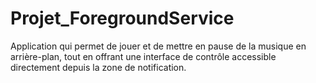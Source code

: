 # Projet_ForegroundService
Application qui permet de jouer et de mettre en pause de la musique en arrière-plan, tout en offrant une interface de contrôle accessible directement depuis la zone de notification.
